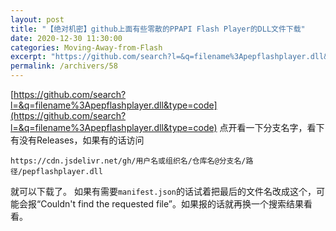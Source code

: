 ```yaml
---
layout: post
title: "【绝对机密】github上面有些零散的PPAPI Flash Player的DLL文件下载"
date: 2020-12-30 11:30:00
categories: Moving-Away-from-Flash
excerpt: "https://github.com/search?l=&q=filename%3Apepflashplayer.dll&type=code，点开看一下分支名字，看下有没有Releases，如果有的话访问https://cdn.jsdelivr.net/gh/用户名或组织名/仓库名@分支名/路径/pepflashplayer.dll就可以下载了。如果有需要manifest.json的话试着把最后的文件名改成这个，可能会报“Couldn't find the requested file”。如果报的话就再换一个搜索结果看看。"
permalink: /archivers/58
---
```


[https://github.com/search?l=&q=filename%3Apepflashplayer.dll&type=code](https://github.com/search?l=&q=filename%3Apepflashplayer.dll&type=code)
点开看一下分支名字，看下有没有Releases，如果有的话访问
```
https://cdn.jsdelivr.net/gh/用户名或组织名/仓库名@分支名/路径/pepflashplayer.dll
```
就可以下载了。
如果有需要```manifest.json```的话试着把最后的文件名改成这个，可能会报“Couldn't find the requested file”。如果报的话就再换一个搜索结果看看。